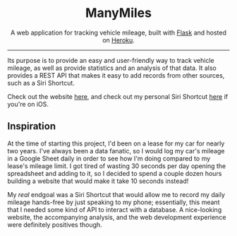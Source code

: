 <!-- <p align="center">
  <img src="https://github.com/jakebrehm/personal-website-v2/blob/master/img/logo.png" width="100" alt="Personal Portfolio Logo"/>
</p> -->

<h1 align="center">ManyMiles</h1>

<p align="center">
    A web application for tracking vehicle mileage, built with <a href="https://github.com/pallets/flask" target="_blank">Flask</a> and hosted on <a href="https://www.heroku.com/" target="_blank">Heroku</a>.
</p>

<!-- <p align="center">
  <img src="https://github.com/jakebrehm/personal-website-v2/blob/master/img/screenshot.png" alt="Personal Portfolio Screenshot"/>
</p> -->

---

Its purpose is to provide an easy and user-friendly way to track vehicle mileage, as well as provide statistics and an analysis of that data. It also provides a REST API that makes it easy to add records from other sources, such as a Siri Shortcut.

Check out the website [here](https://www.manymiles.app), and check out my personal Siri Shortcut [here](https://www.icloud.com/shortcuts/84cbd9f79d4846229d790e648fabfa8e) if you're on iOS.

## Inspiration

At the time of starting this project, I'd been on a lease for my car for nearly two years. I've always been a data fanatic, so I would log my car's mileage in a Google Sheet daily in order to see how I'm doing compared to my lease's mileage limit. I got tired of wasting 30 seconds per day opening the spreadsheet and adding to it, so I decided to spend a couple dozen hours building a website that would make it take 10 seconds instead!

My *real* endgoal was a Siri Shortcut that would allow me to record my daily mileage hands-free by just speaking to my phone; essentially, this meant that I needed some kind of API to interact with a database. A nice-looking website, the accompanying analysis, and the web development experience were definitely positives though.